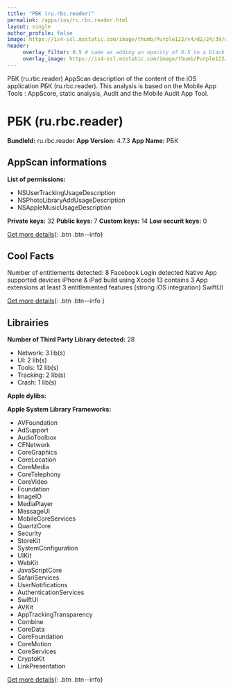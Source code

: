 ```yaml
---
title: "РБК (ru.rbc.reader)"
permalink: /apps/ios/ru.rbc.reader.html
layout: single
author_profile: false
image: https://is4-ssl.mzstatic.com/image/thumb/Purple122/v4/d2/24/39/d2243941-d00a-2a48-c481-7adaf6cf8f70/AppIcon-0-1x_U007emarketing-0-7-0-85-220.png/512x512bb.jpg
header: 
     overlay_filter: 0.5 # same as adding an opacity of 0.5 to a black background
     overlay_image: https://is4-ssl.mzstatic.com/image/thumb/Purple122/v4/d2/24/39/d2243941-d00a-2a48-c481-7adaf6cf8f70/AppIcon-0-1x_U007emarketing-0-7-0-85-220.png/512x512bb.jpg
---
```

РБК (ru.rbc.reader) AppScan description of the content of the iOS application РБК (ru.rbc.reader). This analysis is based on the Mobile App Tools : AppScore, static analysis, Audit and the Mobile Audit App Tool.

# РБК (ru.rbc.reader)

**BundleId:** ru.rbc.reader
**App Version:** 4.7.3
**App Name:** РБК


## AppScan informations 

**List of permissions:** 
- NSUserTrackingUsageDescription
- NSPhotoLibraryAddUsageDescription
- NSAppleMusicUsageDescription
  
  
**Private keys:** 32
**Public keys:** 7
**Custom keys:** 14
**Low securit keys:** 0
  
[Get more details](/pricing.html){: .btn .btn--info}

## Cool Facts

Number of entitlements detected: 8
Facebook Login detected
Native App
supported devices iPhone & iPad
build using Xcode 13
contains 3 App extensions
at least 3 entitlemented features (strong iOS integration)
SwiftUI
  
[Get more details](/pricing.html){: .btn .btn--info }

## Librairies 
**Number of Third Party Library detected:** 28
- Network: 3 lib(s)
- UI: 2 lib(s)
- Tools: 12 lib(s)
- Tracking: 2 lib(s)
- Crash: 1 lib(s)


**Apple dylibs:**


**Apple System Library Frameworks:**
- AVFoundation
- AdSupport
- AudioToolbox
- CFNetwork
- CoreGraphics
- CoreLocation
- CoreMedia
- CoreTelephony
- CoreVideo
- Foundation
- ImageIO
- MediaPlayer
- MessageUI
- MobileCoreServices
- QuartzCore
- Security
- StoreKit
- SystemConfiguration
- UIKit
- WebKit
- JavaScriptCore
- SafariServices
- UserNotifications
- AuthenticationServices
- SwiftUI
- AVKit
- AppTrackingTransparency
- Combine
- CoreData
- CoreFoundation
- CoreMotion
- CoreServices
- CryptoKit
- LinkPresentation


  
[Get more details](/pricing.html){: .btn .btn--info}

